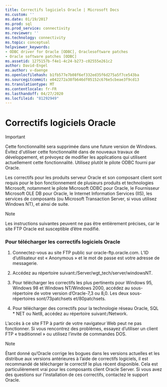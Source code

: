```yaml
---
title: Correctifs logiciels Oracle | Microsoft Docs
ms.custom: ''
ms.date: 01/19/2017
ms.prod: sql
ms.prod_service: connectivity
ms.reviewer: ''
ms.technology: connectivity
ms.topic: conceptual
helpviewer_keywords:
- ODBC driver for Oracle [ODBC], Oraclesoftware patches
- Oracle software patches [ODBC]
ms.assetid: 1275157b-f4e1-4c24-b273-c02555e261c2
author: David-Engel
ms.author: v-daenge
ms.openlocfilehash: b1fb577e7b08f6ef332ed35f6d275a5f7ce543ba
ms.sourcegitcommit: e042272a38fb646df05152c676e5cbeae3f9cd13
ms.translationtype: MT
ms.contentlocale: fr-FR
ms.lasthandoff: 04/27/2020
ms.locfileid: "81292949"
---
```

# <a name="oracle-software-patches"></a>Correctifs logiciels Oracle
> [!IMPORTANT]  
>  Cette fonctionnalité sera supprimée dans une future version de Windows. Évitez d'utiliser cette fonctionnalité dans de nouveaux travaux de développement, et prévoyez de modifier les applications qui utilisent actuellement cette fonctionnalité. Utilisez plutôt le pilote ODBC fourni par Oracle.  
  
 Les correctifs pour les produits serveur Oracle et son composant client sont requis pour le bon fonctionnement de plusieurs produits et technologies Microsoft, notamment le pilote Microsoft ODBC pour Oracle, le Fournisseur Microsoft OLE DB pour Oracle, le Internet Information Services (IIS), les services de composants (ou Microsoft Transaction Server, si vous utilisez Windows NT), et ainsi de suite.  
  
> [!NOTE]  
>  Les instructions suivantes peuvent ne pas être entièrement précises, car le site FTP Oracle est susceptible d’être modifié.  
  
### <a name="to-download-the-oracle-software-patches"></a>Pour télécharger les correctifs logiciels Oracle  
  
1.  Connectez-vous au site FTP public sur oracle-ftp.oracle.com. L’ID d’utilisateur est « Anonymous » et le mot de passe est votre adresse de messagerie.  
  
2.  Accédez au répertoire suivant:/Server/wgt_tech/server/windowsNT.  
  
3.  Pour télécharger les correctifs les plus pertinents pour Windows 95, Windows 98 et Windows NT/Windows 2000, accédez au sous-répertoire de votre version d’Oracle-7,3 ou 8,0. Les deux sous-répertoires sont/73patchsets et/80patchsets.  
  
4.  Pour télécharger des correctifs pour la technologie réseau Oracle, SQL * NET ou Net8, accédez au répertoire suivant:/Network.  
  
 L’accès à ce site FTP à partir de votre navigateur Web peut ne pas fonctionner. Si vous rencontrez des problèmes, essayez d’utiliser un client FTP « traditionnel » ou utilisez l’invite de commandes DOS.  
  
> [!NOTE]  
>  Étant donné qu’Oracle corrige les bogues dans les versions actuelles et les distribue aux versions antérieures à l’aide de correctifs logiciels, il est recommandé de télécharger le correctif le plus récent disponible. Cela est particulièrement vrai pour les composants client Oracle Server. Si vous avez des questions sur l’installation de ces correctifs, contactez le support Oracle.
